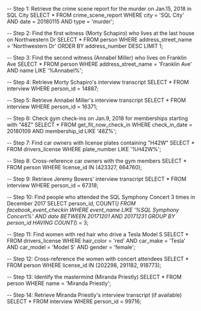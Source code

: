 -- Step 1: Retrieve the crime scene report for the murder on Jan.15, 2018 in SQL City
SELECT *
FROM crime_scene_report
WHERE city = 'SQL City'
  AND date = 20180115
  AND type = 'murder';

-- Step 2: Find the first witness (Morty Schapiro) who lives at the last house on Northwestern Dr
SELECT *
FROM person
WHERE address_street_name = 'Northwestern Dr'
ORDER BY address_number DESC
LIMIT 1;

-- Step 3: Find the second witness (Annabel Miller) who lives on Franklin Ave
SELECT *
FROM person
WHERE address_street_name = 'Franklin Ave'
  AND name LIKE '%Annabel%';

-- Step 4: Retrieve Morty Schapiro's interview transcript
SELECT *
FROM interview
WHERE person_id = 14887;

-- Step 5: Retrieve Annabel Miller's interview transcript
SELECT *
FROM interview
WHERE person_id = 16371;

-- Step 6: Check gym check-ins on Jan.9, 2018 for memberships starting with "48Z"
SELECT *
FROM get_fit_now_check_in
WHERE check_in_date = 20180109
  AND membership_id LIKE '48Z%';

-- Step 7: Find car owners with license plates containing "H42W"
SELECT *
FROM drivers_license
WHERE plate_number LIKE '%H42W%';

-- Step 8: Cross-reference car owners with the gym members
SELECT *
FROM person
WHERE license_id IN (423327, 664760);

-- Step 9: Retrieve Jeremy Bowers' interview transcript
SELECT *
FROM interview
WHERE person_id = 67318;

-- Step 10: Find people who attended the SQL Symphony Concert 3 times in December 2017
SELECT person_id, COUNT(*)
FROM facebook_event_checkin
WHERE event_name LIKE '%SQL Symphony Concert%'
  AND date BETWEEN 20171201 AND 20171231
GROUP BY person_id
HAVING COUNT(*) = 3;

-- Step 11: Find women with red hair who drive a Tesla Model S
SELECT *
FROM drivers_license
WHERE hair_color = 'red'
  AND car_make = 'Tesla'
  AND car_model = 'Model S'
  AND gender = 'female';

-- Step 12: Cross-reference the women with concert attendees
SELECT *
FROM person
WHERE license_id IN (202298, 291182, 918773);

-- Step 13: Identify the mastermind (Miranda Priestly)
SELECT *
FROM person
WHERE name = 'Miranda Priestly';

-- Step 14: Retrieve Miranda Priestly's interview transcript (if available)
SELECT *
FROM interview
WHERE person_id = 99716;
